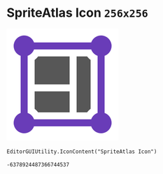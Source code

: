 # SpriteAtlas Icon `256x256`
<img src="/img/SpriteAtlas%20Icon.png" width=256 height=256>

``` CSharp
EditorGUIUtility.IconContent("SpriteAtlas Icon")
```
```
-6378924487366744537
```
